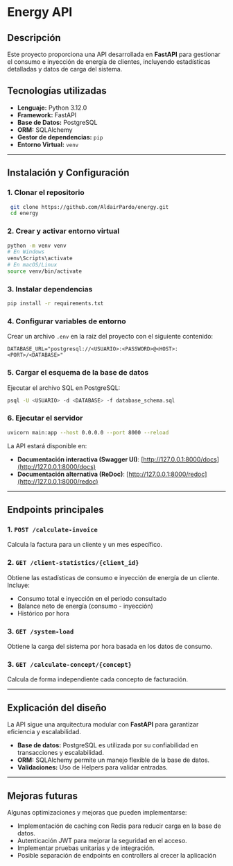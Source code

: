 # Energy API

## Descripción

Este proyecto proporciona una API desarrollada en **FastAPI** para gestionar el consumo e inyección de energía de clientes, incluyendo estadísticas detalladas y datos de carga del sistema.

## Tecnologías utilizadas

- **Lenguaje:** Python 3.12.0
- **Framework:** FastAPI
- **Base de Datos:** PostgreSQL
- **ORM:** SQLAlchemy
- **Gestor de dependencias:** `pip`
- **Entorno Virtual:** `venv`

---

## Instalación y Configuración

### 1. Clonar el repositorio

```bash
 git clone https://github.com/AldairPardo/energy.git
 cd energy
```

### 2. Crear y activar entorno virtual

```bash
python -m venv venv
# En Windows
venv\Scripts\activate
# En macOS/Linux
source venv/bin/activate
```

### 3. Instalar dependencias

```bash
pip install -r requirements.txt
```

### 4. Configurar variables de entorno

Crear un archivo `.env` en la raiz del proyecto con el siguiente contenido:

```env
DATABASE_URL="postgresql://<USUARIO>:<PASSWORD>@<HOST>:<PORT>/<DATABASE>"
```

### 5. Cargar el esquema de la base de datos

Ejecutar el archivo SQL en PostgreSQL:

```bash
psql -U <USUARIO> -d <DATABASE> -f database_schema.sql
```

### 6. Ejecutar el servidor

```bash
uvicorn main:app --host 0.0.0.0 --port 8000 --reload
```

La API estará disponible en:

- **Documentación interactiva (Swagger UI)**: [http://127.0.0.1:8000/docs](http://127.0.0.1:8000/docs)
- **Documentación alternativa (ReDoc)**: [http://127.0.0.1:8000/redoc](http://127.0.0.1:8000/redoc)

---

## Endpoints principales

### 1. `POST /calculate-invoice`

Calcula la factura para un cliente y un mes específico.

### 2. `GET /client-statistics/{client_id}`

Obtiene las estadísticas de consumo e inyección de energía de un cliente. Incluye:

- Consumo total e inyección en el periodo consultado
- Balance neto de energía (consumo - inyección)
- Histórico por hora

### 3. `GET /system-load`

Obtiene la carga del sistema por hora  basada en los datos de consumo.

### 3. `GET /calculate-concept/{concept}`

Calcula de forma independiente cada concepto de facturación.

---

## Explicación del diseño

La API sigue una arquitectura modular con **FastAPI** para garantizar eficiencia y escalabilidad.

- **Base de datos:** PostgreSQL es utilizada por su confiabilidad en transacciones y escalabilidad.
- **ORM:** SQLAlchemy permite un manejo flexible de la base de datos.
- **Validaciones:** Uso de Helpers para validar entradas.

---

## Mejoras futuras

Algunas optimizaciones y mejoras que pueden implementarse:

- Implementación de caching con Redis para reducir carga en la base de datos.
- Autenticación JWT para mejorar la seguridad en el acceso.
- Implementar pruebas unitarias y de integración.
- Posible separación de endpoints en controllers al crecer la aplicación


